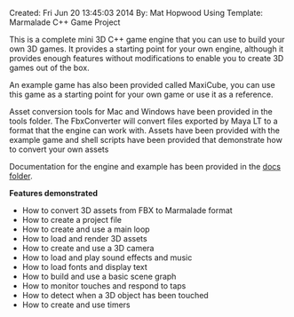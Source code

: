Created: Fri Jun 20 13:45:03 2014
By: Mat Hopwood
Using Template: Marmalade C++ Game Project

This is a complete mini 3D C++ game engine that you can use to build your own 3D games. 
It provides a starting point for your own engine, although it provides enough features 
without modifications to enable you to create 3D games out of the box.

An example game has also been provided called MaxiCube, you can use this game as a 
starting point for your own game or use it as a reference.

Asset conversion tools for Mac and Windows have been provided in the tools folder. The 
FbxConverter will convert files exported by Maya LT to a format that the engine can work 
with. Assets have been provided with the example game and shell scripts have been 
provided that demonstrate how to convert your own assets

Documentation for the engine and example has been provided in the [docs folder](https://github.com/marmalade/gbsgamejam/tree/master/CPPGameTemplate/docs).

**Features demonstrated**
- How to convert 3D assets from FBX to Marmalade format
- How to create a project file
- How to create and use a main loop
- How to load and render 3D assets
- How to create and use a 3D camera
- How to load and play sound effects and music
- How to load fonts and display text
- How to build and use a basic scene graph
- How to monitor touches and respond to taps
- How to detect when a 3D object has been touched
- How to create and use timers
